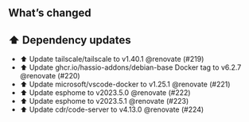 ## What’s changed
## ⬆️ Dependency updates

- ⬆️ Update tailscale/tailscale to v1.40.1 @renovate (#219)
- ⬆️ Update ghcr.io/hassio-addons/debian-base Docker tag to v6.2.7 @renovate (#220)
- ⬆️ Update microsoft/vscode-docker to v1.25.1 @renovate (#221)
- ⬆️ Update esphome to v2023.5.0 @renovate (#222)
- ⬆️ Update esphome to v2023.5.1 @renovate (#223)
- ⬆️ Update cdr/code-server to v4.13.0 @renovate (#224)
